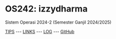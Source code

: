 ---
---

# OS242: izzydharma

Sistem Operasi 2024-2 (Semester Ganjil 2024/2025)

[TIPS](tips.md/) --- [LINKS](links.md/) --- [LOG](TXT/mylog.txt) --- [GitHub](https://github.com/izzydharma/os242)


```

```
<br>
